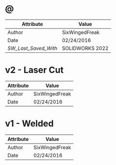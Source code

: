 # @
| Attribute | Value |
| ---  | ---     |
| Author | SixWingedFreak |
| Date | 02/24/2016 |
| _SW_Last_Saved_With_ | SOLIDWORKS 2022 |
# v2 - Laser Cut
| Attribute | Value |
| ---  | ---     |
| Author | SixWingedFreak |
| Date | 02/24/2016 |
# v1 - Welded
| Attribute | Value |
| ---  | ---     |
| Author | SixWingedFreak |
| Date | 02/24/2016 |
